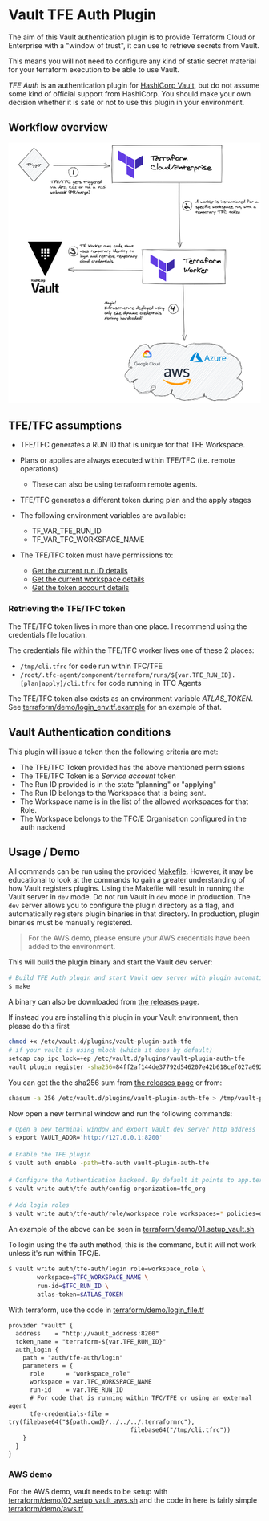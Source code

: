 # Vault TFE Auth Plugin

The aim of this Vault authentication plugin is to provide Terraform Cloud or Enterprise with a "window of trust", it can use to retrieve secrets from Vault.

This means you will not need to configure any kind of static secret material for your terraform execution to be able to use Vault.

*TFE Auth* is an authentication plugin for [HashiCorp Vault](https://www.vaultproject.io/), but do not assume some kind of official support from HashiCorp. You should make your own decision whether it is safe or not to use this plugin in your environment.

## Workflow overview
![Workflow overview](images/vault_plugin_workflow.png?raw=true "Workflow overview")

## TFE/TFC assumptions

 - TFE/TFC generates a RUN ID that is unique for that TFE Workspace.

 - Plans or applies are always executed within TFE/TFC (i.e. remote operations)
   - These can also be using terraform remote agents.

 - TFE/TFC generates a different token during plan and the apply stages

 - The following environment variables are available:
   - TF_VAR_TFE_RUN_ID
   - TF_VAR_TFC_WORKSPACE_NAME

 - The TFE/TFC token must have permissions to:
   - [Get the current run ID details](https://www.terraform.io/docs/cloud/api/run.html#get-run-details)
   - [Get the current workspace details](https://www.terraform.io/docs/cloud/api/workspaces.html#show-workspace)
   - [Get the token account details](https://www.terraform.io/docs/cloud/api/account.html#get-your-account-details)

### Retrieving the TFE/TFC token
The TFE/TFC token lives in more than one place. I recommend using the credentials file location.

The credentials file within the TFE/TFC worker lives one of these 2 places:
 - `/tmp/cli.tfrc` for code run within TFC/TFE
 - `/root/.tfc-agent/component/terraform/runs/${var.TFE_RUN_ID}.[plan|apply]/cli.tfrc` for code running in TFC Agents


The TFE/TFC token also exists as an environment variable *ATLAS_TOKEN*. See [terraform/demo/login_env.tf.example](terraform/demo/login_env.tf.example) for an example of that.

## Vault Authentication conditions
This plugin will issue a token then the following criteria are met:

 - The TFE/TFC Token provided has the above mentioned permissions
 - The TFE/TFC Token is a *Service account* token
 - The Run ID provided is in the state "planning" or "applying"
 - The Run ID belongs to the Workspace that is being sent.
 - The Workspace name is in the list of the allowed workspaces for that Role.
 - The Workspace belongs to the TFC/E Organisation configured in the auth nackend

## Usage / Demo

All commands can be run using the provided [Makefile](./Makefile). However, it may be educational to look at the commands to gain a greater understanding of how Vault registers plugins. Using the Makefile will result in running the Vault server in `dev` mode. Do not run Vault in `dev` mode in production. The `dev` server allows you to configure the plugin directory as a flag, and automatically registers plugin binaries in that directory. In production, plugin binaries must be manually registered.

> For the AWS demo, please ensure your AWS credentials have been added to the environment.

This will build the plugin binary and start the Vault dev server:
```bash
# Build TFE Auth plugin and start Vault dev server with plugin automatically registered
$ make
```

A binary can also be downloaded from [the releases page](https://github.com/gitrgoliveira/vault-plugin-auth-tfe/releases).

If instead you are installing this plugin in your Vault environment, then please do this first
```bash
chmod +x /etc/vault.d/plugins/vault-plugin-auth-tfe
# if your vault is using mlock (which it does by default)
setcap cap_ipc_lock=+ep /etc/vault.d/plugins/vault-plugin-auth-tfe
vault plugin register -sha256=84ff2af144de37792d546207e42b618cef027a692bf0d32c324555ba28ca301e auth vault-plugin-auth-tfe
```
You can get the the sha256 sum from [the releases page](https://github.com/gitrgoliveira/vault-plugin-auth-tfe/releases) or from:
```bash
shasum -a 256 /etc/vault.d/plugins/vault-plugin-auth-tfe > /tmp/vault-plugin-auth-tfe.sha256
```

Now open a new terminal window and run the following commands:

```bash
# Open a new terminal window and export Vault dev server http address
$ export VAULT_ADDR='http://127.0.0.1:8200'

# Enable the TFE plugin
$ vault auth enable -path=tfe-auth vault-plugin-auth-tfe

# Configure the Authentication backend. By default it points to app.terraform.io
$ vault write auth/tfe-auth/config organization=tfc_org

# Add login roles
$ vault write auth/tfe-auth/role/workspace_role workspaces=* policies=default

```

An example of the above can be seen in [terraform/demo/01.setup_vault.sh](terraform/demo/01.setup_vault.sh)

To login using the tfe auth method, this is the command, but it will not work unless it's run within TFC/E.

```bash
$ vault write auth/tfe-auth/login role=workspace_role \
		workspace=$TFC_WORKSPACE_NAME \
		run-id=$TFC_RUN_ID \
		atlas-token=$ATLAS_TOKEN

```

With terraform, use the code in [terraform/demo/login_file.tf](terraform/demo/login_file.tf)
```
provider "vault" {
  address    = "http://vault_address:8200"
  token_name = "terraform-${var.TFE_RUN_ID}"
  auth_login {
    path = "auth/tfe-auth/login"
    parameters = {
      role      = "workspace_role"
      workspace = var.TFC_WORKSPACE_NAME
      run-id    = var.TFE_RUN_ID
      # For code that is running within TFC/TFE or using an external agent
      tfe-credentials-file = try(filebase64("${path.cwd}/../../../.terraformrc"),
                                  filebase64("/tmp/cli.tfrc"))
    }
  }
}
```

### AWS demo

For the AWS demo, vault needs to be setup with [terraform/demo/02.setup_vault_aws.sh](terraform/demo/02.setup_vault_aws.sh) and the code in here is fairly simple [terraform/demo/aws.tf](terraform/demo/aws.tf)
